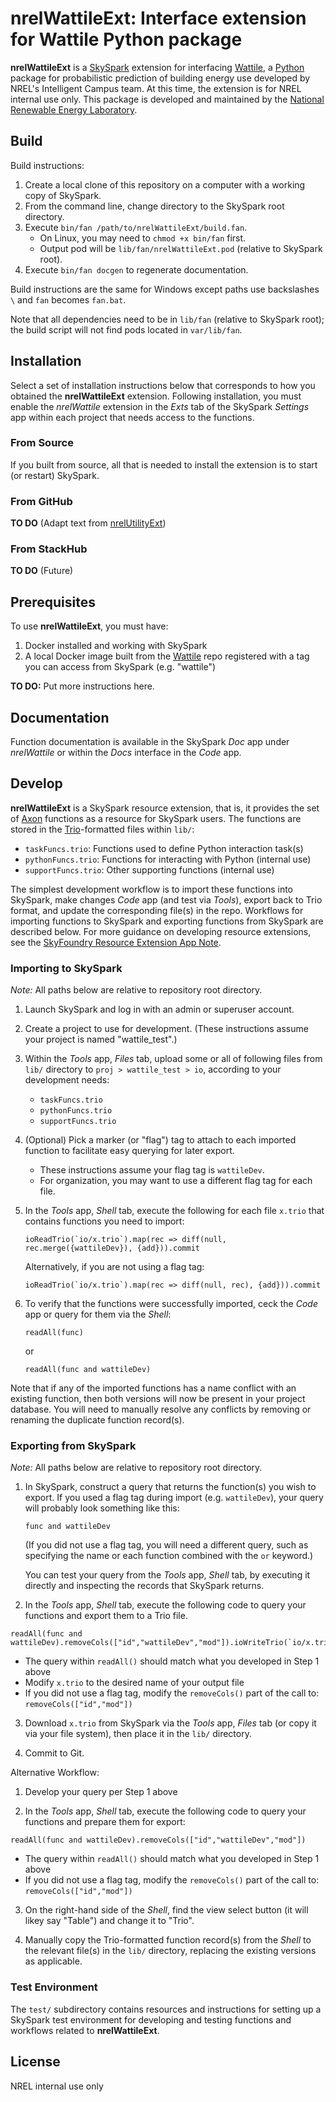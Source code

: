 nrelWattileExt: Interface extension for Wattile Python package
==============================================================

**nrelWattileExt** is a [SkySpark] extension for interfacing [Wattile], a
[Python] package for probabilistic prediction of building energy use developed
by NREL's Intelligent Campus team. At this time, the extension is for NREL
internal use only. This package is developed and maintained by the
[National Renewable Energy Laboratory].

[SkySpark]: http://skyfoundry.com/skyspark/ "SkySpark"
[Wattile]: https://github.com/NREL/wattile/ "Wattile"
[Python]: https://www.python.org/ "Python Programming Language"
[National Renewable Energy Laboratory]: https://www.nrel.gov "NREL Website"

Build
-----

Build instructions:

1. Create a local clone of this repository on a computer with a working copy of SkySpark.
2. From the command line, change directory to the SkySpark root directory.
3. Execute `bin/fan /path/to/nrelWattileExt/build.fan`.
   - On Linux, you may need to `chmod +x bin/fan` first.
   - Output pod will be `lib/fan/nrelWattileExt.pod` (relative to
     SkySpark root).
4. Execute `bin/fan docgen` to regenerate documentation.

Build instructions are the same for Windows except paths use backslashes `\`
and `fan` becomes `fan.bat`.

Note that all dependencies need to be in `lib/fan` (relative to SkySpark root);
the build script will not find pods located in `var/lib/fan`.
   
Installation
------------

Select a set of installation instructions below that corresponds to how you
obtained the **nrelWattileExt** extension. Following installation, you must
enable the *nrelWattile* extension in the *Exts* tab of the SkySpark *Settings*
app within each project that needs access to the functions.

### From Source ###

If you built from source, all that is needed to install the extension is to
start (or restart) SkySpark.

### From GitHub ###

**TO DO** (Adapt text from [nrelUtilityExt])

[nrelUtilityExt]: https://github.com/NREL/nrelUtilityExt/

### From StackHub ###

**TO DO** (Future)

Prerequisites
-------------

To use **nrelWattileExt**, you must have:

1. Docker installed and working with SkySpark
2. A local Docker image built from the [Wattile] repo registered with a tag you
   can access from SkySpark (e.g. "wattile")

**TO DO:** Put more instructions here.

Documentation
-------------

Function documentation is available in the SkySpark *Doc* app under
*nrelWattile* or within the *Docs* interface in the *Code* app.

Develop
-------

**nrelWattileExt** is a SkySpark resource extension, that is, it provides the
set of [Axon] functions as a resource for SkySpark users. The functions are
stored in the [Trio]-formatted files within `lib/`:

- `taskFuncs.trio`: Functions used to define Python interaction task(s)
- `pythonFuncs.trio`: Functions for interacting with Python (internal use)
- `supportFuncs.trio`: Other supporting functions (internal use)

The simplest development workflow is to import these functions into SkySpark,
make changes *Code* app (and test via *Tools*), export back to Trio format, and
update the corresponding file(s) in the repo. Workflows for importing functions
to SkySpark and exporting functions from SkySpark are described below. For more
guidance on developing resource extensions, see the [SkyFoundry Resource
Extension App Note].

[Axon]: https://haxall.io/doc/appendix/axon "Axon documentation"
[Trio]: https://project-haystack.org/doc/docHaystack/Trio "Trio file format"
[SkyFoundry Resource Extension App Note]: https://skyfoundry.com/doc/docAppNotes/CreateResourceExtension

### Importing to SkySpark ###

*Note:* All paths below are relative to repository root directory.

1. Launch SkySpark and log in with an admin or superuser account.

2. Create a project to use for development. (These instructions assume your
   project is named "wattile_test".)

3. Within the *Tools* app, *Files* tab, upload some or all of following files
   from `lib/` directory to `proj > wattile_test > io`, according to your
   development needs:
   
   - `taskFuncs.trio`
   - `pythonFuncs.trio`
   - `supportFuncs.trio`

4. (Optional) Pick a marker (or "flag") tag to attach to each imported function
   to facilitate easy querying for later export. 
   
   - These instructions assume your flag tag is `wattileDev`.
   - For organization, you may want to use a different flag tag for each file.

5. In the *Tools* app, *Shell* tab, execute the following for each file `x.trio`
   that contains functions you need to import:
   
   ```
   ioReadTrio(`io/x.trio`).map(rec => diff(null, rec.merge({wattileDev}), {add})).commit
   ```
   
   Alternatively, if you are not using a flag tag:
   
   ```
   ioReadTrio(`io/x.trio`).map(rec => diff(null, rec), {add})).commit
   ```

6. To verify that the functions were successfully imported, ceck the *Code* app
   or query for them via the *Shell*:
   
   ```
   readAll(func)
   ```
   
   or
   
   ```
   readAll(func and wattileDev)
   ```

Note that if any of the imported functions has a name conflict with an existing
function, then both versions will now be present in your project database. You
will need to manually resolve any conflicts by removing or renaming the
duplicate function record(s).
   
### Exporting from SkySpark ###

*Note:* All paths below are relative to repository root directory.

1. In SkySpark, construct a query that returns the function(s) you wish to
   export. If you used a flag tag during import (e.g. `wattileDev`), your
   query will probably look something like this:
   
   ```
   func and wattileDev
   ```
   
   (If you did not use a flag tag, you will need a different query, such as
   specifying the name or each function combined with the `or` keyword.)
   
   You can test your query from the *Tools* app, *Shell* tab, by executing it
   directly and inspecting the records that SkySpark returns.
   
2. In the *Tools* app, *Shell* tab, execute the following code to query your
   functions and export them to a Trio file.

  ```
  readAll(func and wattileDev).removeCols(["id","wattileDev","mod"]).ioWriteTrio(`io/x.trio`)
  ```

  - The query within `readAll()` should match what you developed in Step 1 above
  - Modify `x.trio` to the desired name of your output file
  - If you did not use a flag tag, modify the `removeCols()` part of the call
    to: `removeCols(["id","mod"])`
   
3. Download `x.trio` from SkySpark via the *Tools* app, *Files* tab (or copy it
   via your file system), then place it in the `lib/` directory.

4. Commit to Git.

Alternative Workflow:

1. Develop your query per Step 1 above

2. In the *Tools* app, *Shell* tab, execute the following code to query your
   functions and prepare them for export:
   
  ```
  readAll(func and wattileDev).removeCols(["id","wattileDev","mod"])
  ```

  - The query within `readAll()` should match what you developed in Step 1 above
  - If you did not use a flag tag, modify the `removeCols()` part of the call
    to: `removeCols(["id","mod"])`

3. On the right-hand side of the *Shell*, find the view select button (it will
   likey say "Table") and change it to "Trio".

4. Manually copy the Trio-formatted function record(s) from the *Shell* to the
   relevant file(s) in the `lib/` directory, replacing the existing versions
   as applicable.

### Test Environment ###

The `test/` subdirectory contains resources and instructions for setting up a
SkySpark test environment for developing and testing functions and workflows
related to **nrelWattileExt**.

License
-------

NREL internal use only

